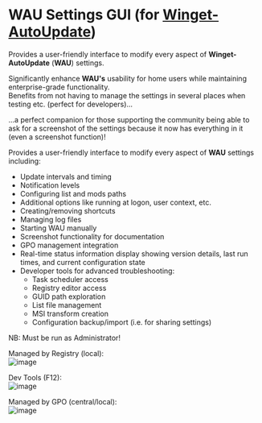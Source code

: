# WAU Settings GUI (for [Winget-AutoUpdate](https://github.com/Romanitho/Winget-AutoUpdate))
Provides a user-friendly interface to modify every aspect of **Winget-AutoUpdate** (**WAU**) settings.

Significantly enhance **WAU's** usability for home users while maintaining enterprise-grade functionality.<br>
Benefits from not having to manage the settings in several places when testing etc. (perfect for developers)...

...a perfect companion for those supporting the community being able to ask for a screenshot of the settings because it now has everything in it (even a screenshot function)!

Provides a user-friendly interface to modify every aspect of **WAU** settings including:
- Update intervals and timing
- Notification levels
- Configuring list and mods paths
- Additional options like running at logon, user context, etc.
- Creating/removing shortcuts
- Managing log files
- Starting WAU manually
- Screenshot functionality for documentation
- GPO management integration
- Real-time status information display showing version details, last run times, and current configuration state
- Developer tools for advanced troubleshooting:
  - Task scheduler access
  - Registry editor access
  - GUID path exploration
  - List file management
  - MSI transform creation
  - Configuration backup/import (i.e. for sharing settings)

NB: Must be run as Administrator!

Managed by Registry (local):  
![image](https://github.com/user-attachments/assets/75dc97ba-72b2-429a-b277-dcdb2e702213)

Dev Tools (F12):  
![image](https://github.com/user-attachments/assets/c085497f-3068-45c3-9bc1-50c0d61965ae)

Managed by GPO (central/local):  
![image](https://github.com/user-attachments/assets/c5b811ce-a6f9-46a6-b6f9-0d74adea8ca6)

